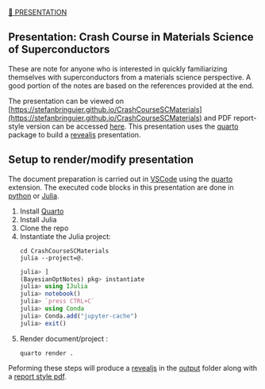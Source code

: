 [🎥 PRESENTATION](https://stefanbringuier.github.io/CrashCourseSCMaterials)

## Presentation: Crash Course in Materials Science of Superconductors
These are note for anyone who is interested in quickly familiarizing themselves with superconductors from a materials science perspective. A good portion of the notes are based on the references provided at the end.

The presentation can be viewed on [https://stefanbringuier.github.io/CrashCourseSCMaterials](https://stefanbringuier.github.io/CrashCourseSCMaterials) and PDF report-style version can be accessed [here](https://stefanbringuier.github.io/CrashCourseSCMaterials/presentation_reportformat.pdf). This presentation uses  the [quarto](quarto.org) package to build a [revealjs](revealjs.com) presentation. 


## Setup to render/modify presentation
The document preparation is carried out in [VSCode](code.visualstudio.com) using the [quarto](quarto.org) extension. The executed code blocks in this presentation are done in [python](python.org) or [Julia](julialang.org).

1. Install [Quarto](https://quarto.org/docs/get-started/)
2. Install Julia
3. Clone the repo
4. Instantiate the Julia project:
    ```shell
    cd CrashCourseSCMaterials
    julia --project=@.
    ```
    ```julia
    julia> ]
    (BayesianOptNotes) pkg> instantiate
    julia> using IJulia
    julia> notebook()
    julia> `press CTRL+C`
    julia> using Conda
    julia> Conda.add("jupyter-cache")
    julia> exit()
    ```
4. Render document/project :
    ```shell
    quarto render .
    ```

Peforming these steps will produce a [revealjs](revealjs.com) in the [output](output) folder along with a [report style pdf](output/presentation_reportformat.pdf). 